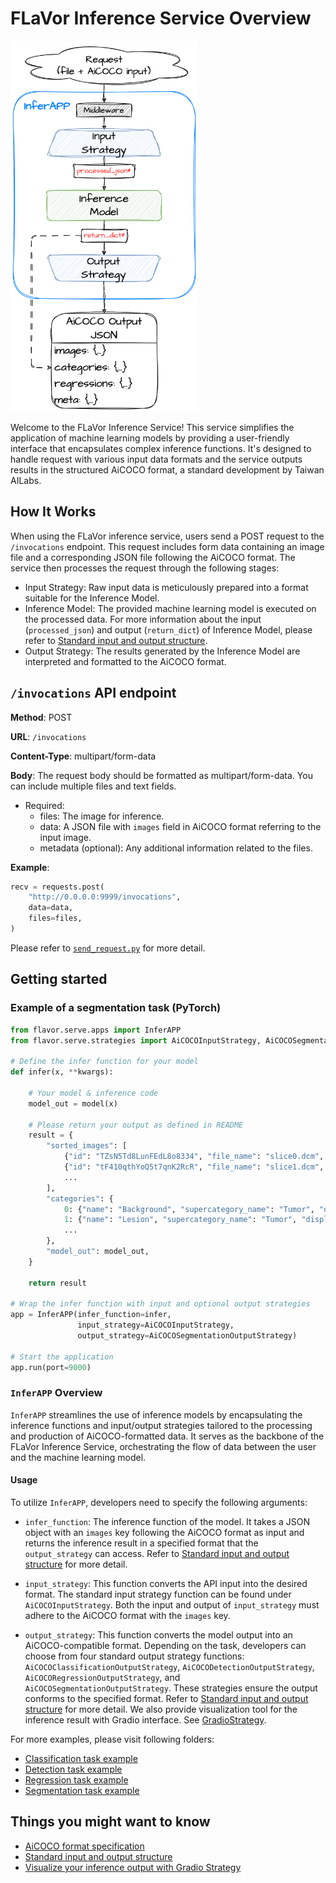# FLaVor Inference Service Overview

<img src="overview.png" width="300">

Welcome to the FLaVor Inference Service! This service simplifies the application of machine learning models by providing a user-friendly interface that encapsulates complex inference functions. It's designed to handle request with various input data formats and the service outputs results in the structured AiCOCO format, a standard development by Taiwan AILabs.

## How It Works

When using the FLaVor inference service, users send a POST request to the `/invocations` endpoint. This request includes form data containing an image file and a corresponding JSON file following the AiCOCO format. The service then processes the request through the following stages:

* Input Strategy: Raw input data is meticulously prepared into a format suitable for the Inference Model.
* Inference Model: The provided machine learning model is executed on the processed data. For more information about the input (`processed_json`) and output (`return_dict`) of Inference Model, please refer to [Standard input and output structure](input_output_structure.md).
* Output Strategy: The results generated by the Inference Model are interpreted and formatted to the AiCOCO format.

## `/invocations` API endpoint

**Method**: POST

**URL**: `/invocations`

**Content-Type**: multipart/form-data

**Body**: The request body should be formatted as multipart/form-data. You can include multiple files and text fields.

* Required:
  * files: The image for inference.
  * data: A JSON file with `images` field in AiCOCO format referring to the input image.
  * metadata (optional): Any additional information related to the files.

**Example**:

```python
recv = requests.post(
    "http://0.0.0.0:9999/invocations",
    data=data,
    files=files,
)
```

Please refer to [`send_request.py`](send_request.py) for more detail.

## Getting started

### Example of a segmentation task (PyTorch)

```python
from flavor.serve.apps import InferAPP
from flavor.serve.strategies import AiCOCOInputStrategy, AiCOCOSegmentationOutputStrategy

# Define the infer function for your model
def infer(x, **kwargs):

    # Your model & inference code
    model_out = model(x)

    # Please return your output as defined in README
    result = {
        "sorted_images": [
            {"id": "TZsN5Td8LunFEdL8o8334", "file_name": "slice0.dcm", "index": 0, ...},
            {"id": "tF410qthYoQ5t7qnK2RcR", "file_name": "slice1.dcm", "index": 1, ...},
            ...
        ],
        "categories": {
            0: {"name": "Background", "supercategory_name": "Tumor", "display": False},
            1: {"name": "Lesion", "supercategory_name": "Tumor", "display": True},
            ...
        },
        "model_out": model_out,
    }

    return result

# Wrap the infer function with input and optional output strategies
app = InferAPP(infer_function=infer,
               input_strategy=AiCOCOInputStrategy,
               output_strategy=AiCOCOSegmentationOutputStrategy)

# Start the application
app.run(port=9000)
```

### `InferAPP` Overview

`InferAPP` streamlines the use of inference models by encapsulating the inference functions and input/output strategies tailored to the processing and production of AiCOCO-formatted data. It serves as the backbone of the FLaVor Inference Service, orchestrating the flow of data between the user and the machine learning model.

#### Usage

To utilize `InferAPP`, developers need to specify the following arguments:

* `infer_function`: The inference function of the model. It takes a JSON object with an `images` key following the AiCOCO format as input and returns the inference result in a specified format that the `output_strategy` can access. Refer to [Standard input and output structure](input_output_structure.md) for more detail.

* `input_strategy`: This function converts the API input into the desired format. The standard input strategy function can be found under `AiCOCOInputStrategy`. Both the input and output of `input_strategy` must adhere to the AiCOCO format with the `images` key.

* `output_strategy`: This function converts the model output into an AiCOCO-compatible format. Depending on the task, developers can choose from four standard output strategy functions: `AiCOCOClassificationOutputStrategy`, `AiCOCODetectionOutputStrategy`, `AiCOCORegressionOutputStrategy`, and `AiCOCOSegmentationOutputStrategy`. These strategies ensure the output conforms to the specified format. Refer to [Standard input and output structure](input_output_structure.md) for more detail. We also provide visualization tool for the inference result with Gradio interface. See [GradioStrategy](./gradio_example/README.md).

For more examples, please visit following folders:

* [Classification task example](./classification_example/README.md)
* [Detection task example](./detection_example/README.md)
* [Regression task example](./regression_example/README.md)
* [Segmentation task example](./segmentation_example/README.md)

## Things you might want to know

* [AiCOCO format specification](AiCOCO_spec.md)
* [Standard input and output structure](input_output_structure.md)
* [Visualize your inference output with Gradio Strategy](./gradio_example/README.md)
